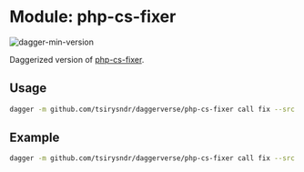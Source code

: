 # Module: php-cs-fixer

![dagger-min-version](https://img.shields.io/badge/dagger%20version-v0.9.7-green)

Daggerized version of [php-cs-fixer](https://github.com/FriendsOfPHP/PHP-CS-Fixer).

## Usage

```sh
dagger -m github.com/tsirysndr/daggerverse/php-cs-fixer call fix --src <source>
```

## Example

```sh
dagger -m github.com/tsirysndr/daggerverse/php-cs-fixer call fix --src .
```
